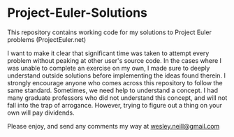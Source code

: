 # Project-Euler-Solutions
This repository contains working code for my solutions to Project Euler problems (ProjectEuler.net)

I want to make it clear that significant time was taken to attempt every problem without peaking at 
other user's source code. In the cases where I was unable to complete an exercise on my own, I made 
sure to deeply understand outside solutions before implementing the ideas found therein. I strongly 
encourage anyone who comes across this repository to follow the same standard. Sometimes, we need help
to understand a concept. I had many graduate professors who did not understand this concept, and will 
not fall into the trap of arrogance. However, trying to figure out a thing on your own will pay dividends.

Please enjoy, and send any comments my way at wesley.neill@gmail.com
